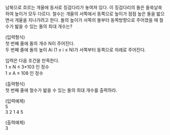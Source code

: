 <Stepping Stone>

남북으로 흐르는 개울에 동서로 징검다리가 놓여져 있다.
이 징검다리의 돌은 들쑥날쑥하여 높이가 모두 다르다.
철수는 개울의 서쪽에서 동쪽으로 높이가 점점 높은 돌을 밟으면서 개울을 지나가려고 한다.
돌의 높이가 서쪽의 돌부터 동쪽방향으로 주어졌을 때 철수가 밟을 수 있는 돌의 최대 개수는?

(입력형식)  <br>
첫 번째 줄에 돌의 개수 N이 주어진다. <br>
두 번째 줄에 돌의 높이 Ai (1 ≤ i ≤ N)가 서쪽부터 동쪽으로 차례로 주어진다. 

입력은 다음 조건을 만족한다. <br>
1 ≤ N ≤ 3×103 인 정수 <br>
1 ≤ A ≤ 108 인 정수

(출력형식) <br>
첫 번째 줄에 철수가 밟을 수 있는 돌의 최대 개수를 출력하라.

(입력예제) <br>
5 <br>
3 2 1 4 5

(출력예제) <br>
3
